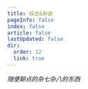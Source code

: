 ```yaml
---
title: 综合&杂谈
pageInfo: false
index: false
article: false
lastUpdated: false
dir:
  order: 12
  link: true
---
```


*随便聊点的杂七杂八的东西*

<Catalog />